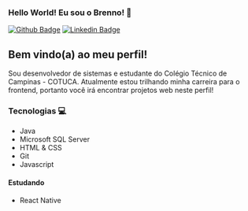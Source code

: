 ### Hello World! Eu sou o Brenno! 👋

[![Github Badge](https://img.shields.io/badge/-Github-000?style=flat-square&logo=Github&logoColor=white&link=https://github.com/BrennoMC)](https://github.com/BrennoMC)
[![Linkedin Badge](https://img.shields.io/badge/-LinkedIn-blue?style=flat-square&logo=Linkedin&logoColor=white&link=https://https://www.linkedin.com/in/brenno-cavalcante-90b581171/)](https://www.linkedin.com/in/brenno-cavalcante-90b581171/)

## Bem vindo(a) ao meu perfil! 
Sou desenvolvedor de sistemas e estudante do Colégio Técnico de Campinas - COTUCA.
Atualmente estou trilhando minha carreira para o frontend, portanto você irá encontrar projetos web neste perfil!

### Tecnologias 💻
- Java
- Microsoft SQL Server
- HTML & CSS
- Git
- Javascript

#### Estudando 

- React Native

